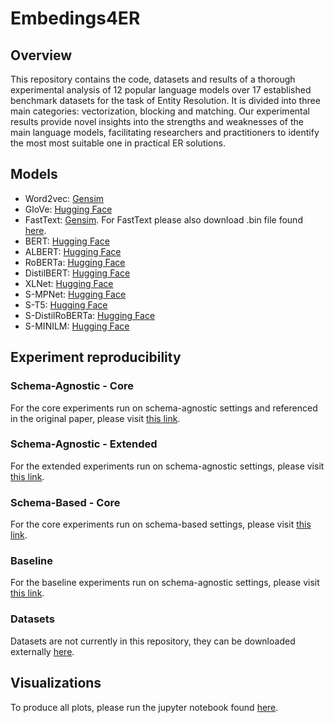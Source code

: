 # Embedings4ER

## Overview

This repository contains the code, datasets and results of a thorough experimental analysis of 12 popular language models over 17 established benchmark datasets for the task of Entity Resolution. It is divided into three main categories: vectorization, blocking and matching. Our experimental results provide novel insights into the strengths and weaknesses of the main language models, facilitating researchers and practitioners to identify the most most suitable one in practical ER solutions.

## Models

 - Word2vec: [Gensim](https://radimrehurek.com/gensim/models/word2vec.html)
 - GloVe: [Hugging Face](https://huggingface.co/sentence-transformers/average_word_embeddings_glove.840B.300d)
 - FastText: [Gensim](https://radimrehurek.com/gensim/models/fasttext.html#gensim.models.fasttext.FastText). For FastText please also download .bin file found [here](https://dl.fbaipublicfiles.com/fasttext/vectors-wiki/wiki.en.zip).
 - BERT: [Hugging Face](https://huggingface.co/bert-base-uncased) 
 - ALBERT: [Hugging Face](https://huggingface.co/albert-base-v2) 
 - RoBERTa: [Hugging Face](https://huggingface.co/roberta-base) 
 - DistilBERT: [Hugging Face](https://huggingface.co/distilbert-base-uncased) 
 - XLNet: [Hugging Face](https://huggingface.co/xlnet-base-cased)
 - S-MPNet: [Hugging Face](https://huggingface.co/sentence-transformers/all-mpnet-base-v2) 
 - S-T5: [Hugging Face](https://huggingface.co/sentence-transformers/gtr-t5-large) 
 - S-DistilRoBERTa: [Hugging Face](https://huggingface.co/sentence-transformers/all-distilroberta-v1) 
 - S-MINILM: [Hugging Face](https://huggingface.co/sentence-transformers/all-MiniLM-L12-v2)

## Experiment reproducibility

### Schema-Agnostic - Core

For the core experiments run on schema-agnostic settings and referenced in the original paper,
please visit [this link](https://github.com/alexZeakis/Embeddings4ER/tree/main/python/schema_agnostic/core/).

### Schema-Agnostic - Extended
For the extended experiments run on schema-agnostic settings,
please visit [this link](https://github.com/alexZeakis/Embeddings4ER/tree/main/python/schema_agnostic/extended/).

### Schema-Based - Core
For the core experiments run on schema-based settings,
please visit [this link](https://github.com/alexZeakis/Embeddings4ER/tree/main/python/schema_based/core/).

### Baseline
For the baseline experiments run on schema-agnostic settings,
please visit [this link](https://github.com/alexZeakis/Embeddings4ER/tree/main/python/baseline/).




### Datasets
Datasets are not currently in this repository, they can be downloaded externally [here]().

## Visualizations

To produce all plots, please run the jupyter notebook found [here](https://github.com/alexZeakis/Embedings4ER/blob/main/jupyter/Full_Plots.ipynb).

